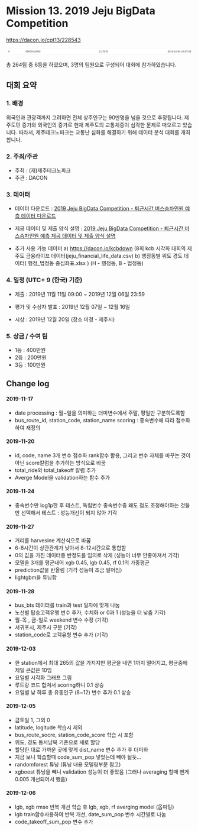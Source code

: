 # Mission 13. 2019 Jeju BigData Competition
https://dacon.io/cpt13/228543

![rank](./image/rank.png)

총 264팀 중 6등을 하였으며, 3명의 팀원으로 구성되어 대회에 참가하였습니다.

## 대회 요약

### 1. 배경 

외국인과 관광객까지 고려하면 전체 상주인구는 90만명을 넘을 것으로 추정됩니다. 
제주도민 증가와 외국인의 증가로 현재 제주도의 교통체증이 심각한 문제로 떠오르고 있습니다. 
따라서, 제주테크노파크는 교통난 심화를 해결하기 위해 데이터 분석 대회를 개최합니다. 

### 2. 주최/주관

- 주최 : (재)제주테크노파크
- 주관 : DACON

### 3. 데이터

- 데이터 다운로드 : [2019 Jeju BigData Competition - 퇴근시간 버스승차인원 예측 데이터 다운로드](https://drive.google.com/drive/u/0/folders/1xunrEwgBuA1SFYx5_Xxk1kQc0ExLNeo3)
- 제공 데이터 및 제출 양식 설명 : [2019 Jeju BigData Competition - 퇴근시간 버스승차인원 예측 제공 데이터 및 제출 양식 설명](https://dacon.io/index.php?mid=cpt13&document_srl=235439)

- 추가 사용 가능 데이터
            a) https://dacon.io/kcbdown   (8회 kcb 시각화 대회의 제주도 금융라이프 데이터(jeju_financial_life_data.csv)
            b) 행정동별 위도 경도 데이터( 행정_법정동 중심좌표.xlsx ) (H - 행정동, B - 법정동)
 
### 4. 일정 (UTC+ 9 (한국) 기준)

- 제출 : 2019년 11월 11일 09:00 ~ 2019년 12월 06일 23:59 
- 평가 및 수상자 발표 : 2019년 12월 07일 ~ 12월 16일

- 시상 : 2019년 12월 20일 (장소 미정 - 제주시) 

### 5. 상금 / 수여 팀

- 1등 : 400만원
- 2등 : 200만원
- 3등 : 100만원

## Change log

#### 2019-11-17
* date processing : 월~일을 의미하는 더미변수에서 주말, 평일만 구분하도록함
* bus_route_id, station_code, station_name scoring : 종속변수에 따라 점수화하여 재정의

#### 2019-11-20
* id, code, name 3개 변수 점수화 rank함수 활용, 그리고 변수 자체를 바꾸는 것이 아닌 score칼럼을 추가하는 방식으로 바꿈
* total_ride와 total_takeoff 칼럼 추가
* Averge Model을 validation하는 함수 추가

#### 2019-11-24
* 종속변수만 log1p한 후 테스트, 독립변수 종속변수중 왜도 첨도 조정해야하는 것들만 선택해서 테스트 : 성능개선이 되지 않아 기각

#### 2019-11-27
* 거리를 harvesine 계산식으로 바꿈
* 6-8시간이 상관관계가 낮아서 8-12시간으로 통합함
* 0의 값을 가진 데이터중 반정도를 임의로 삭제 (성능이 너무 안좋아져서 기각)
* 모델을 3개를 평균내어 xgb 0.45, lgb 0.45, rf 0.1의 가중평균
* prediction값을 반올림 (기각 성능이 조금 떨어짐)
* lightgbm을 튜닝함

#### 2019-11-28
* bus_bts 데이터를 train과 test 일자에 맞게 나눔
* 노선별 탑승고객유행 변수 추가, 수치화 or 0과 1 (성능을 더 낮춤 기각)
* 월-목 , 금-일로 weekend 변수 수정 (기각)
* 서귀포시, 제주시 구분 (기각)
* station_code로 고객유형 변수 추가 (기각)

#### 2019-12-03
* 한 station에서 최대 265의 값을 가지지만 평균을 내면 1까지 떨어지고, 평균중에 제일 큰값은 10임
* 요일별 시각화 그래프 그림
* 루트랑 코드 합쳐서 scoring하니 0.1 상승
* 요일별 낮 하루 총 유동인구 (8~12) 변수 추가 0.1 상승

#### 2019-12-05
* 금토일 1, 그외 0
* latitude, logitude 학습시 제외
* bus_route_socre, station_code_score 학습 시 포함
* 위도, 경도 동서남북 기준으로 새로 할당
* 할당한 대로 가까운 곳에 맞게 dist_name 변수 추가 후 더미화
* 지금 보니 학습할때 code_sum_pop 넣었는데 빼야 될듯...
* randomforest 튜닝 (튜닝 내용 모델링부분 참고)
* xgboost 튜닝을 빼니 validation 성능이 더 좋았음 (그러나 averaging 할때 뺀게 0.005 개선되어서 뺐음)
#### 2019-12-06
* lgb, xgb rmse 반복 개선 학습 후 lgb, xgb, rf averging model (옵피팅)
* lgb train함수사용하여 반복 개선, date_sum_pop 변수 시간별로 나눔
* code_takeoff_sum_pop 변수 추가
